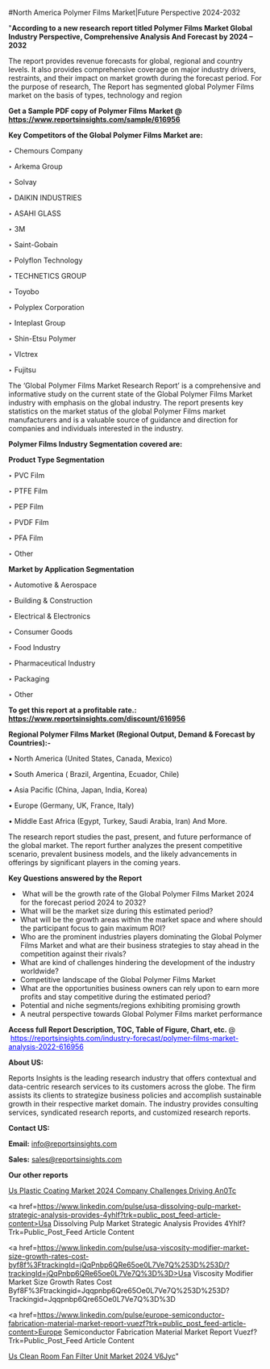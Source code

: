 #North America Polymer Films Market|Future Perspective 2024-2032

"<strong>According to a new research report titled Polymer Films Market Global Industry Perspective, Comprehensive Analysis And Forecast by 2024 – 2032</strong>

The report provides revenue forecasts for global, regional and country levels. It also provides comprehensive coverage on major industry drivers, restraints, and their impact on market growth during the forecast period. For the purpose of research, The Report has segmented global Polymer Films market on the basis of types, technology and region

<strong>Get a Sample PDF copy of Polymer Films Market </strong><strong>@<a href=https://www.reportsinsights.com/sample/616956 style=color:#0000ff;> https://www.reportsinsights.com/sample/616956</a></strong></font>

<strong>Key Competitors of the Global Polymer Films Market are:</strong>

‣ Chemours Company

‣ Arkema Group

‣ Solvay

‣ DAIKIN INDUSTRIES

‣ ASAHI GLASS

‣ 3M

‣ Saint-Gobain

‣ Polyflon Technology

‣ TECHNETICS GROUP

‣ Toyobo

‣ Polyplex Corporation

‣ Inteplast Group

‣ Shin-Etsu Polymer

‣ VIctrex

‣ Fujitsu

The ‘Global Polymer Films Market Research Report’ is a comprehensive and informative study on the current state of the Global Polymer Films Market industry with emphasis on the global industry. The report presents key statistics on the market status of the global Polymer Films market manufacturers and is a valuable source of guidance and direction for companies and individuals interested in the industry.

<strong>Polymer Films Industry Segmentation covered are:</strong>

<strong>Product Type Segmentation</strong>

‣ PVC Film

‣ PTFE Film

‣ PEP Film

‣ PVDF Film

‣ PFA Film

‣ Other

<strong>Market by Application Segmentation</strong>

‣ Automotive & Aerospace

‣ Building & Construction

‣ Electrical & Electronics

‣ Consumer Goods

‣ Food Industry

‣ Pharmaceutical Industry

‣ Packaging

‣ Other

<strong>To get this report at a profitable rate.: <a href=https://www.reportsinsights.com/discount/616956 style=color:#0000ff;>https://www.reportsinsights.com/discount/616956</a></strong></font>

<strong>Regional Polymer Films Market (Regional Output, Demand &amp; Forecast by Countries):-</strong>

• North America (United States, Canada, Mexico)

• South America ( Brazil, Argentina, Ecuador, Chile)

• Asia Pacific (China, Japan, India, Korea)

• Europe (Germany, UK, France, Italy)

• Middle East Africa (Egypt, Turkey, Saudi Arabia, Iran) And More.

The research report studies the past, present, and future performance of the global market. The report further analyzes the present competitive scenario, prevalent business models, and the likely advancements in offerings by significant players in the coming years.

<strong>Key Questions answered by the Report</strong>
<ul>
  <li> What will be the growth rate of the Global Polymer Films Market 2024 for the forecast period 2024 to 2032?</li>
  <li>What will be the market size during this estimated period?</li>
  <li>What will be the growth areas within the market space and where should the participant focus to gain maximum ROI?</li>
  <li>Who are the prominent industries players dominating the Global Polymer Films Market and what are their business strategies to stay ahead in the competition against their rivals?</li>
  <li>What are kind of challenges hindering the development of the industry worldwide?</li>
  <li>Competitive landscape of the Global Polymer Films Market</li>
  <li>What are the opportunities business owners can rely upon to earn more profits and stay competitive during the estimated period?</li>
  <li>Potential and niche segments/regions exhibiting promising growth</li>
  <li>A neutral perspective towards Global Polymer Films market performance</li>
</ul>
<strong>Access full Report Description, TOC, Table of Figure, Chart, etc. </strong>@  <a href=https://reportsinsights.com/industry-forecast/polymer-films-market-analysis-2022-616956 style=color:#0000ff;>https://reportsinsights.com/industry-forecast/polymer-films-market-analysis-2022-616956</a></font>

<strong><strong>About US</strong>:</strong>

Reports Insights is the leading research industry that offers contextual and data-centric research services to its customers across the globe. The firm assists its clients to strategize business policies and accomplish sustainable growth in their respective market domain. The industry provides consulting services, syndicated research reports, and customized research reports.

<strong>Contact US:</strong>

<p class=""""><b>Email:</b> <a href=mailto:info@reportsinsights.com>info@reportsinsights.com</a></p>
<p class=""""><b>Sales:</b> <a href=mailto:sales@reportsinsights.com>sales@reportsinsights.com</a></p>

<strong>Our other reports</strong>

<a href=https://www.linkedin.com/pulse/us-plastic-coating-market-2024-company-challenges-driving-an0tc/>Us Plastic Coating Market 2024 Company Challenges Driving An0Tc</a>

<a href=https://www.linkedin.com/pulse/usa-dissolving-pulp-market-strategic-analysis-provides-4yhlf?trk=public_post_feed-article-content>Usa Dissolving Pulp Market Strategic Analysis Provides 4Yhlf?Trk=Public_Post_Feed Article Content</a>

<a href=https://www.linkedin.com/pulse/usa-viscosity-modifier-market-size-growth-rates-cost-byf8f%3FtrackingId=jQqPnbp6QRe65oe0L7Ve7Q%253D%253D/?trackingId=jQqPnbp6QRe65oe0L7Ve7Q%3D%3D>Usa Viscosity Modifier Market Size Growth Rates Cost Byf8F%3Ftrackingid=Jqqpnbp6Qre65Oe0L7Ve7Q%253D%253D?Trackingid=Jqqpnbp6Qre65Oe0L7Ve7Q%3D%3D</a>

<a href=https://www.linkedin.com/pulse/europe-semiconductor-fabrication-material-market-report-vuezf?trk=public_post_feed-article-content>Europe Semiconductor Fabrication Material Market Report Vuezf?Trk=Public_Post_Feed Article Content</a>

<a href=https://www.linkedin.com/pulse/us-clean-room-fan-filter-unit-market-2024-v6jyc/>Us Clean Room Fan Filter Unit Market 2024 V6Jyc</a>"
